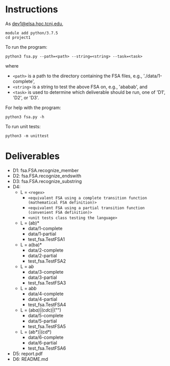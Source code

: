 # Instructions

As dev1@elsa.hpc.tcnj.edu,
```
module add python/3.7.5
cd project1
```

To run the program:
```
python3 fsa.py --path=<path> --string=<string> --task=<task>
```

where
- `<path>` is a path to the directory containing the FSA files, e.g., './data/1-complete',
- `<string>` is a string to test the above FSA on, e.g., 'ababab', and
- `<task>` is used to determine which deliverable should be run, one of 'D1', 'D2', or 'D3'.

For help with the program:
```
python3 fsa.py -h
```

To run unit tests:
```
python3 -m unittest
```

# Deliverables

- D1: fsa.FSA.recognize_member
- D2: fsa.FSA.recognize_endswith
- D3: fsa.FSA.recognize_substring
- D4:
	- L = `<regex>`
		- `<equivalent FSA using a complete transition function (mathematical FSA definition)>`
		- `<equivalent FSA using a partial transition function (convenient FSA definition)>`
		- `<unit tests class testing the language>`
	- L = (ab)*
		- data/1-complete
		- data/1-partial
		- test_fsa.TestFSA1
	- L = a(ba)*
		- data/2-complete
		- data/2-partial
		- test_fsa.TestFSA2
	- L = a*b*
		- data/3-complete
		- data/3-partial
		- test_fsa.TestFSA3
	- L = a*bb*
		- data/4-complete
		- data/4-partial
		- test_fsa.TestFSA4
	- L = (ab*a)|(cd*c)|("")
		- data/5-complete
		- data/5-partial
		- test_fsa.TestFSA5
	- L = (ab*)|(cd*)
		- data/6-complete
		- data/6-partial
		- test_fsa.TestFSA6
- D5: report.pdf
- D6: README.md
